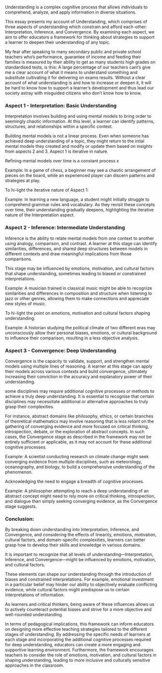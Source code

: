 Understanding is a complex cognitive process that allows individuals to comprehend, analyze, and apply information in diverse situations. 

This essay presents my account of Understanding, which comprises of three aspects of understanding which constrain and afford each-other: Interpretation, Inference, and Convergence. By examining each aspect, we aim to offer educators a framework for thinking about strategies to support a learner to deepen their understanding of any topic.

My fear after speaking to many secondary public and private school teachers who’s performance, guarantee of income and feeding their families is measured by their ability to get as many students high grades on standardised tests, is this: A large percentage of our teachers cant’s give me a clear account of what it means to understand something and substitute cultivating it for delivering on exams results. Without a clear account of what understanding is and how to increase or deepen it, it will be hard to know how to support a learner’s development and thus lead our society astray with misguided citizens who don’t know how to know. 

### Aspect 1 - Interpretation: Basic Understanding

Interpretation involves building and using mental models to bring order to seemingly chaotic information. At this level, a learner can identify patterns, structures, and relationships within a specific context. 

Building mental models is not a linear process. Even when someone has achieved deep understanding of a topic, they might return to the intial mental models they created and modify or update them based on insights from aspects 2 and 3. Aspect 1 is iterative in nature. 

Refining mental models over time is a constant process x 

Example: In a game of chess, a beginner may see a chaotic arrangement of pieces on the board, while an experienced player can discern patterns and strategies at play.

To hi-light the iterative nature of Aspect 1:

Example: In learning a new language, a student might initially struggle to comprehend grammar rules and vocabulary. As they revisit these concepts over time, their understanding gradually deepens, highlighting the iterative nature of the Interpretation aspect.  

### Aspect 2 - Inference: Intermediate Understanding

Inference is the ability to relate mental models from one context to another using analogy, comparison, and contrast. A learner at this stage can identify similarities, differences, and shared deep structures between models in different contexts and draw meaningful implications from those comparisons. 

This stage may be influenced by emotions, motivation, and cultural factors that shape understanding, sometimes leading to biased or constrained interpretations.  

Example: A musician trained in classical music might be able to recognize similarities and differences in composition and structure when listening to jazz or other genres, allowing them to make connections and appreciate new styles of music.

To hi-light the point on emotions, motivation and cultural factors shaping understanding. 

Example: A historian studying the political climate of two different eras may unconsciously allow their personal biases, emotions, or cultural background to influence their comparison, resulting in a less objective analysis.  

### Aspect 3 - Convergence: Deep Understanding

Convergence is the capacity to validate, support, and strengthen mental models using multiple lines of reasoning. A learner at this stage can apply their models across various contexts and build convergence, ultimately increasing their conviction in the accuracy and explanatory power of their understanding. 

some disciplines may require additional cognitive processes or methods to achieve a truly deep understanding. It is essential to recognise that certain disciplines may necessitate additional or alternative approaches to truly grasp their complexities.

For instance, abstract domains like philosophy, ethics, or certain branches of theoretical mathematics may involve reasoning that is less reliant on the gathering of converging evidence and more focused on critical thinking, introspection, debate, or the exploration of abstract concepts. In such cases, the Convergence stage as described in the framework may not be entirely sufficient or applicable, as it may not account for these additional cognitive processes.

Example: A scientist conducting research on climate change might seek converging evidence from multiple disciplines, such as meteorology, oceanography, and biology, to build a comprehensive understanding of the phenomenon.

Acknowledging the need to engage a breadth of cognitive processes.

Example: A philosopher attempting to reach a deep understanding of an abstract concept might need to rely more on critical thinking, introspection, and dialogue than simply seeking converging evidence, as the Convergence stage suggests.


### Conclusion:  

By breaking down understanding into Interpretation, Inference, and Convergence, and considering the effects of linearity, emotions, motivation, cultural factors, and domain-specific complexities, learners can better grasp how to develop their skills and knowledge in various domains.

It is important to recognize that all levels of understanding—Interpretation, Inference, and Convergence—might be influenced by emotions, motivation, and cultural factors. 

These elements can shape our understanding through the introduction of biases and constrained interpretations. For example, emotional investment in a particular belief may hinder our ability to objectively evaluate conflicting evidence, while cultural factors might predispose us to certain interpretations of information. 

As learners and critical thinkers, being aware of these influences allows us to actively counteract potential biases and strive for a more objective and well-rounded understanding.

In terms of pedagogical implications, this framework can inform educators on designing more effective teaching strategies tailored to the different stages of understanding. By addressing the specific needs of learners at each stage and incorporating the additional cognitive processes required for deep understanding, educators can create a more engaging and supportive learning environment. Furthermore, the framework encourages teachers to consider the role of emotions, motivation, and cultural factors in shaping understanding, leading to more inclusive and culturally sensitive approaches in the classroom.
